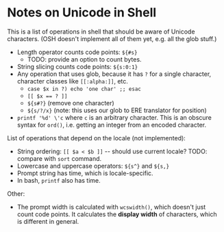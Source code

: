 Notes on Unicode in Shell
=========================

This is a list of operations in shell that should be aware of Unicode
characters.  (OSH doesn't implement all of them yet, e.g. all the glob stuff.)

- Length operator counts code points: `${#s}`
  - TODO: provide an option to count bytes.
- String slicing counts code points: `${s:0:1}`
- Any operation that uses glob, because it has `?` for a single character,
  character classes like `[[:alpha:]]`, etc.
  - `case $x in ?) echo 'one char' ;; esac`
  - `[[ $x == ? ]]`
  - `${s#?}` (remove one character)
  - `${s/?/x}` (note: this uses our glob to ERE translator for position)
- `printf '%d' \'c` where `c` is an arbitrary character.  This is an obscure
  syntax for `ord()`, i.e. getting an integer from an encoded character.

List of operations that depend on the locale (not implemented):

- String ordering: `[[ $a < $b ]]` -- should use current locale?  TODO: compare
  with `sort` command.
- Lowercase and uppercase operators: `${s^}` and `${s,}`
- Prompt string has time, which is locale-specific.
- In bash, `printf` also has time.

Other:

- The prompt width is calculated with `wcswidth()`, which doesn't just count
  code points.  It calculates the **display width** of characters, which is
  different in general.
